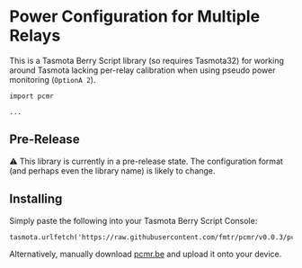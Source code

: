 # Power Configuration for Multiple Relays

This is a Tasmota Berry Script library (so requires Tasmota32) for working around Tasmota lacking per-relay calibration
when using pseudo power monitoring (`OptionA 2`).

```be
import pcmr

...
```

## Pre-Release

:warning: This library is currently in a pre-release state. The configuration format (and perhaps even the library name)
is likely to change.

## Installing

Simply paste the following into your Tasmota Berry Script Console:

```be
tasmota.urlfetch('https://raw.githubusercontent.com/fmtr/pcmr/v0.0.3/pcmr.be','/pcmr.be')
```

Alternatively, manually download [pcmr.be](https://raw.githubusercontent.com/fmtr/pcmr/v0.0.3/pcmr.be) and upload it
onto
your device.
